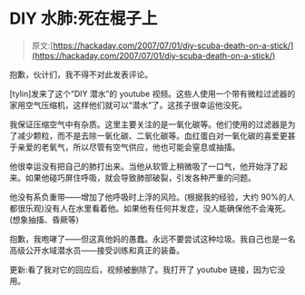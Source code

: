 # DIY 水肺:死在棍子上

> 原文:[https://hackaday.com/2007/07/01/diy-scuba-death-on-a-stick/](https://hackaday.com/2007/07/01/diy-scuba-death-on-a-stick/)

抱歉，伙计们，我不得不对此发表评论。

[tylin]发来了这个“DIY 潜水”的 youtube 视频。这些人使用一个带有微粒过滤器的家用空气压缩机，这样他们就可以“潜水”了。这孩子很幸运他没死。

我保证压缩空气中有杂质。这里主要关注的是一氧化碳等。他们使用的过滤器是为了减少颗粒，而不是去除一氧化碳、二氧化碳等。血红蛋白对一氧化碳的喜爱更甚于亲爱的老氧气，所以尽管有空气供应，他也可能会窒息或抽搐。

他很幸运没有把自己的肺打出来。当他从软管上稍微吸了一口气，他开始浮了起来。如果他碰巧屏住呼吸，就会导致肺部破裂，引发各种严重的问题。

他没有系负重带——增加了他呼吸时上浮的风险。(根据我的经验，大约 90%的人都很乐观)没有人在水里看着他。如果他有任何并发症，没人能确保他不会淹死。(想象抽搐、昏厥等)

抱歉，我咆哮了——但这真他妈的愚蠢。永远不要尝试这种垃圾。我自己也是一名高级公开水域潜水员——接受训练和真正的装备。

更新:看了我对它的回应后，视频被删除了。我打开了 youtube 链接，因为它没用。